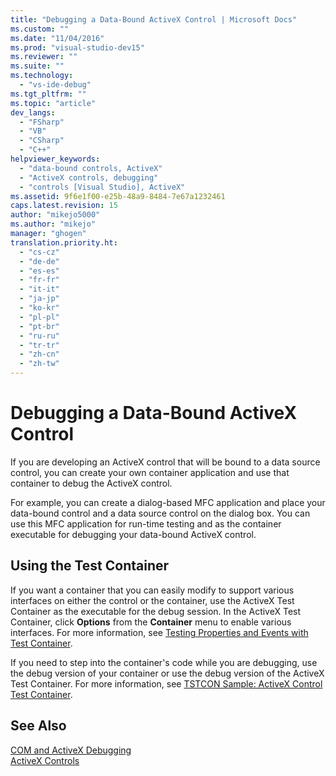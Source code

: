 ```yaml
---
title: "Debugging a Data-Bound ActiveX Control | Microsoft Docs"
ms.custom: ""
ms.date: "11/04/2016"
ms.prod: "visual-studio-dev15"
ms.reviewer: ""
ms.suite: ""
ms.technology: 
  - "vs-ide-debug"
ms.tgt_pltfrm: ""
ms.topic: "article"
dev_langs: 
  - "FSharp"
  - "VB"
  - "CSharp"
  - "C++"
helpviewer_keywords: 
  - "data-bound controls, ActiveX"
  - "ActiveX controls, debugging"
  - "controls [Visual Studio], ActiveX"
ms.assetid: 9f6e1f00-e25b-48a9-8484-7e67a1232461
caps.latest.revision: 15
author: "mikejo5000"
ms.author: "mikejo"
manager: "ghogen"
translation.priority.ht: 
  - "cs-cz"
  - "de-de"
  - "es-es"
  - "fr-fr"
  - "it-it"
  - "ja-jp"
  - "ko-kr"
  - "pl-pl"
  - "pt-br"
  - "ru-ru"
  - "tr-tr"
  - "zh-cn"
  - "zh-tw"
---
```

# Debugging a Data-Bound ActiveX Control
If you are developing an ActiveX control that will be bound to a data source control, you can create your own container application and use that container to debug the ActiveX control.  
  
 For example, you can create a dialog-based MFC application and place your data-bound control and a data source control on the dialog box. You can use this MFC application for run-time testing and as the container executable for debugging your data-bound ActiveX control.  
  
## Using the Test Container  
 If you want a container that you can easily modify to support various interfaces on either the control or the container, use the ActiveX Test Container as the executable for the debug session. In the ActiveX Test Container, click **Options** from the **Container** menu to enable various interfaces. For more information, see [Testing Properties and Events with Test Container](/visual-cpp/mfc/testing-properties-and-events-with-test-container).  
  
 If you need to step into the container's code while you are debugging, use the debug version of your container or use the debug version of the ActiveX Test Container. For more information, see [TSTCON Sample: ActiveX Control Test Container](http://msdn.microsoft.com/en-us/72fa40ef-27d3-400c-813f-10b03236e600).  
  
## See Also  
 [COM and ActiveX Debugging](../debugger/com-and-activex-debugging.md)   
 [ActiveX Controls](/visual-cpp/mfc/activex-controls)